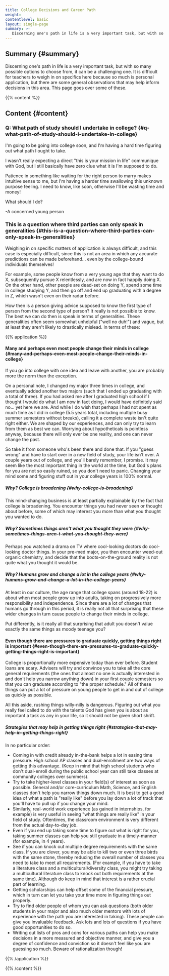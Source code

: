```yaml
---
title: College Decisions and Career Path
weight: 
contentlevel: basic
layout: single-page
summary: >-
   Discerning one's path in life is a very important task, but with so many possible options to choose from, it can be a challenging one. It is difficult for teachers to weigh in on specifics here because so much is personal application, but there are some general observations that may help inform decisions in this area. This page goes over some of these.
---
```


<!-- ## Video {#video}

{{% video
videoId=""

videoPlaylist=""

slides="https://www.bibledocs.org/slides/"
%}} -->

## Summary {#summary}

Discerning one's path in life is a very important task, but with so many possible options to choose from, it can be a challenging one. It is difficult for teachers to weigh in on specifics here because so much is personal application, but there are some general observations that may help inform decisions in this area. This page goes over some of these.

<!-- ## Timestamps {#timestamps} -->

{{% content %}}

## Content {#content}

<!-- --- -->

### Q: What path of study should I undertake in college? {#q-what-path-of-study-should-i-undertake-in-college}

I'm going to be going into college soon, and I'm having a hard time figuring out what path I ought to take.

I wasn't really expecting a direct "this is your mission in life" communique with God, but I still basically have zero clue what it is I'm supposed to do.

Patience in something like waiting for the right person to marry makes intuitive sense to me, but I'm having a harder time swallowing this unknown purpose feeling. I need to know, like soon, otherwise I'll be wasting time and money!

What should I do?

-A concerned young person

### This is a question where third parties can only speak in generalities {#this-is-a-question-where-third-parties-can-only-speak-in-generalities}

Weighing in on specific matters of application is always difficult, and this case is especially difficult, since this is not an area in which any accurate predictions can be made beforehand... even by the college-bound individuals themselves!

For example, some people know from a very young age that they want to do X, subsequently pursue X relentlessly, and are now in fact happily doing X. On the other hand, other people are dead-set on doing Y, spend some time in college studying Y, and then go off and end up graduating with a degree in Z, which wasn't even on their radar before.

How then is a person giving advice supposed to know the first type of person from the second type of person? It really is not possible to know. The best we can do then is speak in terms of generalities. These generalities often seem somewhat unhelpful ("well no duh!") and vague, but at least they aren't likely to drastically mislead. In terms of these:

{{% application %}}

#### Many and perhaps even most people change their minds in college {#many-and-perhaps-even-most-people-change-their-minds-in-college}

If you go into college with one idea and leave with another, you are probably more the norm than the exception.

On a personal note, I changed my major three times in college, and eventually added another two majors (such that I ended up graduating with a total of three). If you had asked me after I graduated high school if I thought I would do what I am now in fact doing, I would have definitely said no... yet here we are. And while I do wish that perhaps I had not spent as much time as I did in college (5.5 years total, including multiple busy summer semesters without breaks), calling it a complete waste isn't quite right either. We are shaped by our experiences, and can only try to learn from them as best we can. Worrying about hypotheticals is pointless anyway, because there will only ever be one reality, and one can never change the past.

So take it from someone who's been there and done that. If you "guess wrong" and have to start over in a new field of study, your life isn't over. A couple years out of college, and you'll barely remember, I promise. It may seem like the most important thing in the world at the time, but God's plans for you are not so easily ruined, so you don't need to panic. Changing your mind some and figuring stuff out in your college years is 100% normal.

##### Why? College is broadening {#why-college-is-broadening}

This mind-changing business is at least partially explainable by the fact that college is broadening. You encounter things you had never seen or thought about before, some of which may interest you more than what you thought you wanted to do.

##### Why? Sometimes things aren't what you thought they were {#why-sometimes-things-aren-t-what-you-thought-they-were}

Perhaps you watched a drama on TV where cool-looking doctors do cool-looking doctor things. In your pre-med major, you then encounter weed-out organic chemistry, and decide that the boots-on-the-ground reality is not quite what you thought it would be.

##### Why? Humans grow and change a lot in the college years {#why-humans-grow-and-change-a-lot-in-the-college-years}

At least in our culture, the age range that college spans (around 18-22) is about when most people grow up into adults, taking on progressively more responsibility and independence. Since there are a lot of changes that humans go through in this period, it is really not all that surprising that these wider changes in turn cause people to change their minds in college.

Put differently, is it really all that surprising that adult you doesn't value exactly the same things as moody teenage you?

#### Even though there are pressures to graduate quickly, getting things right is important {#even-though-there-are-pressures-to-graduate-quickly-getting-things-right-is-important}

College is proportionally more expensive today than ever before. Student loans are scary. Advisers will try and convince you to take all the core general requirements (the ones that almost no one is actually interested in and don't help you narrow anything down) in your first couple semesters so that you can graduate according to "the proper schedule." All of these things can put a lot of pressure on young people to get in and out of college as quickly as possible.

All this aside, rushing things willy-nilly is dangerous. Figuring out what you really feel called to do with the talents God has given you is about as important a task as any in your life, so it should not be given short shrift.

##### Strategies that may help in getting things right {#strategies-that-may-help-in-getting-things-right}

In no particular order:

- Coming in with credit already in-the-bank helps a lot in easing time pressure. High school AP classes and dual-enrollment are two ways of getting this advantage. (Keep in mind that high school students who don't dual-enroll during the public school year can still take classes at community colleges over summers).
- Try to take higher-level classes in your field(s) of interest as soon as possible. General and/or core-curriculum Math, Science, and English classes don't help you narrow things down much. It is best to get a good idea of what a path is "really like" before you lay down a lot of track that you'll have to pull up if you change your mind.
- Similarly, real-world work experience (as gained in internships, for example) is very useful in seeing "what things are really like" in your field of study. Oftentimes, the classroom environment is very different from the actual day-to-day job.
- Even if you end up taking some time to figure out what is right for you, taking summer classes can help you still graduate in a timely-manner (for example, in 4 years).
- See if you can knock out multiple degree requirements with the same class. If you are clever, you may be able to kill two or even three birds with the same stone, thereby reducing the overall number of classes you need to take to meet all requirements. (For example, if you have to take a literature class and a multicultural/diversity class, you might try taking a multicultural literature class to knock out both requirements at the same time). Although do keep in mind that interest is a rather crucial part of learning.
- Getting scholarships can help offset some of the financial pressure, which in turn can let you take your time more in figuring things out properly.
- Try to find older people of whom you can ask questions (both older students in your major and also much older mentors with lots of experience with the path you are interested in taking). These people can give you invaluable feedback. Ask lots and lots of questions if you have good opportunities to do so.
- Writing out lists of pros and cons for various paths can help you make decisions in a more measured and objective manner, and give you a degree of confidence and conviction so it doesn't feel like you are guessing so much. Beware of rationalization though!

{{% /application %}}

{{% /content %}}

<!-- {{% transcript %}}

### Video/audio transcript {#video-audio-transcript}



{{% /transcript %}} -->
